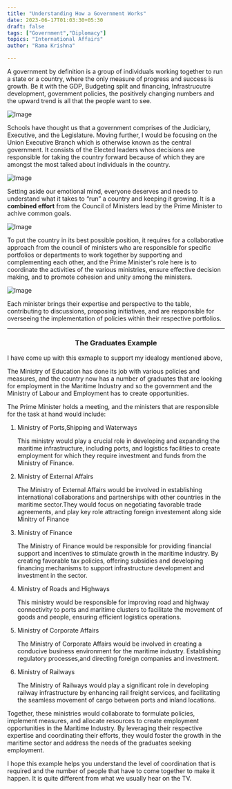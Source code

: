 ```yaml
---
title: "Understanding How a Government Works"
date: 2023-06-17T01:03:30+05:30
draft: false
tags: ["Government","Diplomacy"]
topics: "International Affairs"
author: "Rama Krishna"

---
```

 <link rel="stylesheet" href="/custom.css">

 A government by definition is a group of individuals working together to run a state or a country, where the only measure of progress and success is growth. Be it with the GDP, Budgeting split and financing, Infrastrucutre development, government policies,  the positively changing numbers and the upward trend is all that the people want to see. 

<img src="/img/blog/government/cg.jpg" alt="Image" class="center">

 Schools have thought us that a government comprises of the Judiciary, Executive, and the Legislature. Moving further, I would be focusing on the Union Executive Branch which is otherwise known as the central government. It consists of the Elected leaders whos decisions are responsible for taking the country forward because of which they are amongst the most talked about individuals in the country.

<img src="/img/blog/government/order.jpg" alt="Image" class="center">

Setting aside our emotional mind, everyone deserves and needs to understand what it takes to “run” a country and keeping it growing. It is a **combined effort** from the Council of Ministers lead by the Prime Minister to achive common goals.

<img src="/img/blog/government/colab.jpg" alt="Image" class="center">

To put the country in its best possible position, it requires for a collaborative approach from the  council of ministers who are responsible for specific portfolios or departments to work together by supporting and complementing each other, and the Prime Minister's role here is to coordinate the activities of the various ministries, ensure effective decision making, and to promote cohesion and unity among the ministers.

<img src="/img/blog/government/union.jpg" alt="Image" class="center">

Each minister brings their expertise and perspective to the table, contributing to discussions, proposing initiatives, and are responsible for overseeing the implementation of policies within their respective portfolios.

--------------------------------------------------------------------------------
###       <p style="text-align: center;"> **The Graduates Example**</p>

I have come up with this exmaple to support my idealogy mentioned above, 

The Ministry of Education has done its job with various policies and measures, and the country now has a number of graduates that are looking for employment in the Maritime Industry and so the government and the Ministry of Labour and Employment has to create opportunities. 

The Prime Minister holds a meeting, and the ministers that are responsible for the task at hand would include: 

1. Ministry of Ports,Shipping and Waterways 
    
    This ministry would play a crucial role in developing and expanding the maritime infrastructure, including ports, and logistics facilities to create employment for which they require investment and funds from the Ministry of Finance. 
    
2. Ministry of External Affairs 
    
    The Ministry of External Affairs would be involved in establishing international collaborations and partnerships with other countries in the maritime sector.They would focus on negotiating favorable trade agreements, and play key role attracting foreign investement along side Minitry of Finance
    
3. Ministry of Finance 
    
    The Ministry of Finance would be responsible for providing financial support and incentives to stimulate growth in the maritime industry. By creating favorable tax policies, offering subsidies and developing financing mechanisms to support infrastructure development and investment in the sector.
    
4. Ministry of Roads and Highways 
    
    This ministry would be responsible for improving road and highway connectivity to ports and maritime clusters to facilitate the movement of goods and people, ensuring efficient logistics operations.
    
5. Ministry of Corporate Affairs 
    
    The Ministry of Corporate Affairs would be involved in creating a conducive business environment for the maritime industry. Establishing regulatory processes,and directing foreign companies and investment.
    
6. Ministry of Railways 
    
    The Ministry of Railways would play a significant role in developing railway infrastructure by enhancing rail freight services, and facilitating the seamless movement of cargo between ports and inland locations.
    

Together, these ministries would collaborate to formulate policies, implement measures, and allocate resources to create employment opportunities in the Maritime Industry. By leveraging their respective expertise and coordinating their efforts, they would foster the growth in the maritime sector and address the needs of the graduates seeking employment.

I hope this example helps you understand the level of coordination that is required and the number of people that have to come together to make it happen. It is quite different from what we usually hear on the TV.

